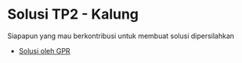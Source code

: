 # Solusi TP2 - Kalung

Siapapun yang mau berkontribusi untuk membuat solusi dipersilahkan

- [Solusi oleh GPR](gpr/)

